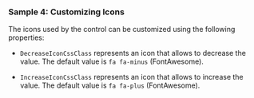 ### Sample 4: Customizing Icons

The icons used by the control can be customized using the following properties:

* `DecreaseIconCssClass` represents an icon that allows to decrease the value. The default value is `fa fa-minus` (FontAwesome).

* `IncreaseIconCssClass` represents an icon that allows to increase the value. The default value is `fa fa-plus` (FontAwesome).